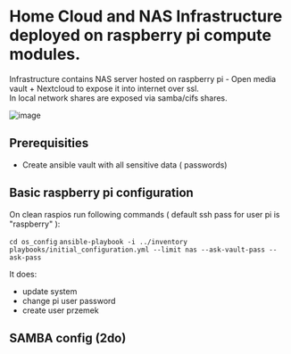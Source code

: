 # Home Cloud and NAS Infrastructure deployed on raspberry pi compute modules.
Infrastructure contains NAS server hosted on raspberry pi - Open media vault + Nextcloud to expose it into internet over ssl. </br>
In local network shares are exposed via samba/cifs shares.

![image](https://user-images.githubusercontent.com/43602911/133680838-26ed93f2-ae1e-4694-99b3-52e99e1d8170.png)


## Prerequisities
* Create ansible vault with all sensitive data ( passwords)
## Basic raspberry pi configuration
On clean raspios run following commands ( default ssh pass for user pi is "raspberry" ):

`cd os_config`
`ansible-playbook -i ../inventory playbooks/initial_configuration.yml --limit nas --ask-vault-pass --ask-pass`

It does:
* update system
* change pi user password
* create user przemek

## SAMBA config (2do)
